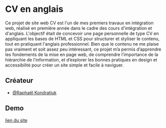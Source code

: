 # CV en anglais

Ce projet de site web CV est l'un de mes premiers travaux en intégration web, réalisé en première année dans le cadre des cours d'intégration et d'anglais. L'objectif était de concevoir une page personnelle de type CV en appliquant les bases de HTML et CSS pour structurer et styliser le contenu, tout en pratiquant l'anglais professionnel. Bien que le contenu ne me plaise pas vraiment et soit assez peu intéressant, ce projet m’a permis d’apprendre les fondements de la mise en page web, de comprendre l'importance de la hiérarchie de l'information, et d’explorer les bonnes pratiques en design et accessibilité pour créer un site simple et facile à naviguer.


## Créateur

- [@Raphaël Kondratiuk](https://github.com/Raphael-K-78/)


## Demo
[lien du site](http://cv.raphael.kondratiuk.mmi-velizy.fr/)
